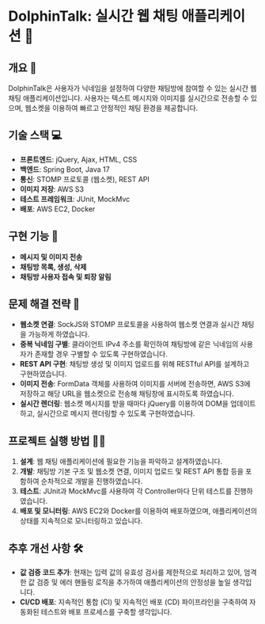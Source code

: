 # DolphinTalk: 실시간 웹 채팅 애플리케이션 🐬
## 개요 📝
DolphinTalk은 사용자가 닉네임을 설정하여 다양한 채팅방에 참여할 수 있는 실시간 웹 채팅 애플리케이션입니다. 사용자는 텍스트 메시지와 이미지를 실시간으로 전송할 수 있으며, 웹소켓을 이용하여 빠르고 안정적인 채팅 환경을 제공합니다.

## 기술 스택 💻
- **프론트엔드**: jQuery, Ajax, HTML, CSS
- **백엔드**: Spring Boot, Java 17
- **통신**: STOMP 프로토콜 (웹소켓), REST API
- **이미지 저장**: AWS S3
- **테스트 프레임워크**: JUnit, MockMvc
- **배포**: AWS EC2, Docker

## 구현 기능 💬
- **메시지 및 이미지 전송**
- **채팅방 목록, 생성, 삭제**
- **채팅방 사용자 접속 및 퇴장 알림**

## 문제 해결 전략 🤔
- **웹소켓 연결**: SockJS와 STOMP 프로토콜을 사용하여 웹소켓 연결과 실시간 채팅을 가능하게 하였습니다.
- **중복 닉네임 구별**: 클라이언트 IPv4 주소를 확인하여 채팅방에 같은 닉네임의 사용자가 존재할 경우 구별할 수 있도록 구현하였습니다. 
- **REST API 구현**: 채팅방 생성 및 이미지 업로드를 위해 RESTful API를 설계하고 구현하였습니다.
- **이미지 전송**: FormData 객체를 사용하여 이미지를 서버에 전송하면, AWS S3에 저장하고 해당 URL을 웹소켓으로 전송해 채팅창에 표시하도록 하였습니다.
- **실시간 렌더링**: 웹소켓 메시지를 받을 때마다 jQuery를 이용하여 DOM을 업데이트하고, 실시간으로 메시지 렌더링할 수 있도록 구현하였습니다.

## 프로젝트 실행 방법 👨‍💻
1. **설계**: 웹 채팅 애플리케이션에 필요한 기능을 파악하고 설계하였습니다.
2. **개발**: 채팅방 기본 구조 및 웹소켓 연결, 이미지 업로드 및 REST API 통합 등을 포함하여 순차적으로 개발을 진행하였습니다.
3. **테스트**: JUnit과 MockMvc를 사용하여 각 Controller마다 단위 테스트를 진행하였습니다.
4. **배포 및 모니터링**: AWS EC2와 Docker를 이용하여 배포하였으며, 애플리케이션의 상태를 지속적으로 모니터링하고 있습니다.

## 추후 개선 사항 🛠️
- **값 검증 코드 추가**: 현재는 입력 값의 유효성 검사를 제한적으로 처리하고 있어, 엄격한 값 검증 및 에러 핸들링 로직을 추가하여 애플리케이션의 안정성을 높일 생각입니다.
- **CI/CD 배포**: 지속적인 통합 (CI) 및 지속적인 배포 (CD) 파이프라인을 구축하여 자동화된 테스트와 배포 프로세스를 구축할 생각입니다.